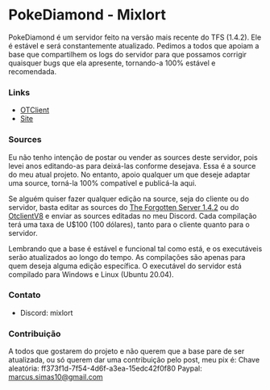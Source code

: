 PokeDiamond - Mixlort
===============

PokeDiamond é um servidor feito na versão mais recente do TFS (1.4.2). Ele é estável e será constantemente atualizado. Pedimos a todos que apoiam a base que compartilhem os logs do servidor para que possamos corrigir quaisquer bugs que ela apresente, tornando-a 100% estável e recomendada.

### Links

* [OTClient](https://github.com/Mixlort/PokeDiamond-OtClient)
* [Site](https://1drv.ms/u/s!Ah1RLERDn9wykIYxQsfD_cqOxKTusw?e=rUd5uT)

### Sources

Eu não tenho intenção de postar ou vender as sources deste servidor, pois levei anos editando-as para deixá-las conforme desejava. Essa é a source do meu atual projeto. No entanto, apoio qualquer um que deseje adaptar uma source, torná-la 100% compatível e publicá-la aqui.

Se alguém quiser fazer qualquer edição na source, seja do cliente ou do servidor, basta editar as sources do [The Forgotten Server 1.4.2](https://github.com/otland/forgottenserver/releases/tag/v1.4.2) ou do [OtclientV8](https://github.com/OTCv8/otcv8-dev) e enviar as sources editadas no meu Discord. Cada compilação terá uma taxa de U$100 (100 dólares), tanto para o cliente quanto para o servidor.

Lembrando que a base é estável e funcional tal como está, e os executáveis serão atualizados ao longo do tempo. As compilações são apenas para quem deseja alguma edição específica. O executável do servidor está compilado para Windows e Linux (Ubuntu 20.04).

### Contato

* Discord: mixlort

### Contribuição

A todos que gostarem do projeto e não querem que a base pare de ser atualizada, ou só querem dar uma contribuição pelo post, meu pix é:
Chave aleatória: ff373f1d-7f54-4d6f-a3ea-15edc42f0f80
Paypal: marcus.simas10@gmail.com
